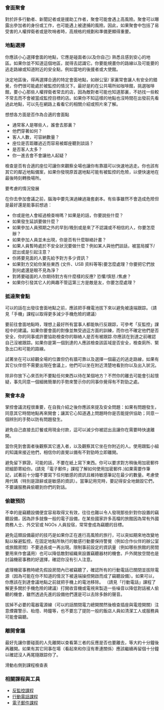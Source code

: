 ### 會面聚會

對於許多行動者、新聞記者或是援助工作者，聚會可能會遇上高風險。聚會可以曝露出參加者的身份或工作，也可能遇上被逮捕的風險。因此，如果聚會中包括了易受害的人權捍衛者或是吹哨者時，高規格的規劃和準備更顯得重要。

### 地點選擇

你應該小心選擇會面的地點，它應是碰面者(以及你自己) 熟悉且感到安心的地區。如果你並不知道這個地區，就得去認識它。你要能規畫你的路線以及可能要的逃走路線或知道附近的安全點，例如當地的後援者或大使館。

決定地區後，得再選擇合適的特定會面地點，如辦公室/ 家裏常會讓人有安全的錯覺，你們很可能處於被監控的情況下。最好是約在公共場所如咖啡館，挑選咖啡館，要小心那些人權捍衛者常去的店，因為敵對者可能也知道那裏，不妨找一些較不常去而不會被當成監控目標的店。如果你不知這樣的地點也沒時間在出發前先看過此地點，可以先在網路上看看它的相關介紹或照片來了解。

想想各方面是否作為合適的會面點
- 通常客人是哪些人，誰會去那裏？
- 他們穿著如何？
- 客人人數，可容納數量？
- 座位是否距離過近而容易被鄰座聽到談話？
- 是否客人太多？
- 你一進去會不會讓他人起疑？

檢查是否有合適的座位可讓你來觀察全場也讓你有靠牆可以快速地逃走。你也該有其它的鄰近地點備案，如果你發現原首選地點可能有被監控的危險，以便快速地在最後時刻轉換場所。

要考慮的情況發展

在你去參加會議之前，腦海中要先演過練過幾套劇本。有些事雖然不會造成危險但是最好還是能事前想過：

- 你或是他人會經過檢查哨嗎？如果是的話，你要說些什麼？
- 如果發生延誤要做什麼？
- 如果參加人員預期之外的早到/晚到或是來了不認識或不相信的人，你要怎麼辦？
- 如果參加人員並未出現，你是否有什麼聯絡計畫？
- 如果人員暫時處於不安全狀況要做什麼？例如某人與他們談話，被當局攔下/認出或是引起注意？
- 你將要見面的人要先給予對方多少資訊？
- 如果對方交給你某些東西 (文件、USB 资料等等)要怎麼處理？你要把它們放到何處還是眼不見為淨？
- 對將要碰面的人你期待對方有什麼樣的反應? 恐懼/慎怒 /焦慮？
- 如果你引發其它人的興趣不管這第三方是敵是友，你要怎麼處理？

### 抵達聚會點

可以的話在出發往會面地點之前，應該把手機電池拔下來以避免被遠端跟踪。（請見「手機」課程以取得更多減少手機危險的建議）

要前往會面地點時，理想上最好所有當事人都能執行反跟踪，可參考「反監控」課程中的建議。如果你要會面的對像並無受過這方面的訓練，而你也不確定他們是否安全，你的同事或許要協助檢查你的聯絡人是否有被跟踪.你應該在到達之前確認自己沒被跟踪。如果你是第一個到達的人應該檢查該區域是否安全，檢查廁所、緊急出口和可能的路線。

試著坐在可以綜觀全場的位置但仍有牆可靠以及選擇一個最近的逃走路線，如果有其它伙伴但不需要出現在會議上，他們可以坐在附近清楚地看到你以及出入狀況。

除非你放下心來否則不要點任何東西以待在某個地方？不然你的離去可能會引起懷疑，事先同意一個細微簡單的手勢來警示你的同事你覺得有不對勁之處。

### 聚會本身

掌控會議流程很重要，在自我介紹之後你應該來提及安全問題：如果有問題發生，同意其它時間地點再來開會；讓其它心知道遇上問題時你是否能提供協助；同意一個辨別的手勢以防有問題發生。

避免自己直接去訂餐或用現金付款，這可以滅少你被認出且讓你在需要時快速離開。

當你見到會面者後觀察其它進入者，以及觀察其它坐在你附近的人。使用跟監小組的知識來接近他們，相信你的直覺以備有不對勁時立即離開。

避免留下罪證，可能的話，不要在紙上寫下東西。你可以要求對方稍後用加密郵件把細節寄給你。(請見「電子郵件」課程了解如何使用加密郵件.)如果需要作筆記，試著前十分鐘不要寫下任何敏感的資訊且維持敏感筆記在最少的數量。考慮使用代碼（特別是證辭或是敏感的資訊）。當筆記用完時，要記得安全地銷毀它們，不要讓服務員偷聽到你們的對話。

### 偷聽預防

不幸的是竊聽設備便宜容易取得又有效，往往也難以令人發現那些針對你設置的竊聽設備，因為許多就像一般的電子設備，在某些國家許多高檔的旅館因為常有外國商務人士、外交官或 NGOs 人員投宿，常常會成為竊聽的目標。

避免這類設備最好的技巧是如果你正在進行高風險的旅行，可以突如期來地改變地點以躲避監控。在固定地點所執行的敏感行動要保持警覺（例如合作伙伴的辦公室或旅館房間）不要過長或一再出現。限制事前設定的資訊量（例如哪些旅館的房間要用來作會議用）也可以降低敵對組織來設置竊聽器材的機會。戶外開放空間也是討論機密事務的好選擇，確認你沒有引人注意。

處理機密事務時總先假設房間內已被竊聽了，確認所有的行動電話已關閉並拔除電源（因為可能在你不知道的情況下被遠端操控開啟而成了竊聽設備）。如果可以，你應該在到達會議地點之前就把手機上的電池移除。 （請見「行動電話」課程了解更多關於手機危險的建議）打開收音機或電視來製造一些噪音以降低對話被人偷聽的機會，雖然透過先進的設備他們還是可以去除多餘的聲音。

拔掉不必要的電器電源線（可以的話關閉電力總開關然後檢查插座與電燈開關）注意煙霧警示、枱燈、時鐘等，也不要忘了提防一般的飯店人員如清潔工人或服務員可能會竊聽。

### 離開會議

最好先讓你要碰面的人先離開以查看第三者的反應是否也要離去，等大約十分鐘後再離開。如果有其它同事在場（看起來和你沒有牽連關係）應該繼續再留個十分鐘以確認沒人再尾隨跟踪你了。

滑動右側到課程檢查表

### 相關課程與工具

- [反監控課程](umbrella://lesson/counter-surveillance)
- [行動電話課程](umbrella://lesson/mobile-phones)
- [電子郵件課程](umbrella://lesson/email)

